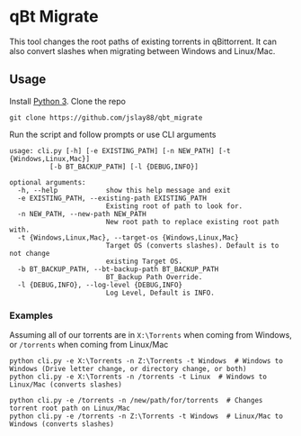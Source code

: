 # qBt Migrate


This tool changes the root paths of existing torrents in qBittorrent.
It can also convert slashes when migrating between Windows and Linux/Mac.


## Usage

Install [Python 3](https://python.org).
Clone the repo
    
    git clone https://github.com/jslay88/qbt_migrate
    
Run the script and follow prompts or use CLI arguments

    usage: cli.py [-h] [-e EXISTING_PATH] [-n NEW_PATH] [-t {Windows,Linux,Mac}]
              [-b BT_BACKUP_PATH] [-l {DEBUG,INFO}]
    
    optional arguments:
      -h, --help            show this help message and exit
      -e EXISTING_PATH, --existing-path EXISTING_PATH
                            Existing root of path to look for.
      -n NEW_PATH, --new-path NEW_PATH
                            New root path to replace existing root path with.
      -t {Windows,Linux,Mac}, --target-os {Windows,Linux,Mac}
                            Target OS (converts slashes). Default is to not change
                            existing Target OS.
      -b BT_BACKUP_PATH, --bt-backup-path BT_BACKUP_PATH
                            BT_Backup Path Override. 
      -l {DEBUG,INFO}, --log-level {DEBUG,INFO}
                            Log Level, Default is INFO.


### Examples
Assuming all of our torrents are in `X:\Torrents` when coming from Windows, or `/torrents` when coming from Linux/Mac

    python cli.py -e X:\Torrents -n Z:\Torrents -t Windows  # Windows to Windows (Drive letter change, or directory change, or both)
    python cli.py -e X:\Torrents -n /torrents -t Linux  # Windows to Linux/Mac (converts slashes)
    
    python cli.py -e /torrents -n /new/path/for/torrents  # Changes torrent root path on Linux/Mac
    python cli.py -e /torrents -n Z:\Torrents -t Windows  # Linux/Mac to Windows (converts slashes)
    

    
